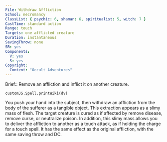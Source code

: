 ```yaml
---
File: Withdraw Affliction
School: necromancy
ClassList: { psychic: 6, shaman: 6, spiritualist: 5, witch: 7 }
CastTime: standard action
Range: touch
Targets: one afflicted creature
Duration: instantaneous
SavingThrow: none
SR: yes
Components:
  V: yes
  S: yes
Copyright:
  Content: "Occult Adventures"
---
```

Brief:: Remove an affliction and inflict it on another creature.

```dataviewjs
customJS.Spell.printWiki(dv)
```

You push your hand into the subject, then withdraw an affliction from the body of the sufferer as a tangible object. This extraction appears as a slimy mass of flesh. The target creature is cured as if affected by remove disease, remove curse, or neutralize poison.  In addition, this slimy mass allows you to deliver the affliction to another as a touch attack, as if holding the charge for a touch spell. It has the same effect as the original affliction, with the same saving throw and DC.
